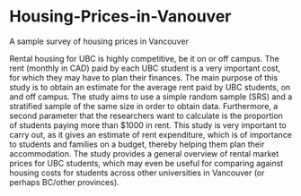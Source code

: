 # Housing-Prices-in-Vanouver
A sample survey of housing prices in Vancouver

Rental housing for UBC is highly competitive, be it on or off campus. The rent (monthly in CAD) paid by each UBC student is a very important cost, for which they may have to plan their finances. The main purpose of this study is to obtain an estimate for the average rent paid by UBC students, on and off campus. The study aims to use a simple random sample (SRS) and a stratified sample of the same size in order to obtain data. Furthermore, a second parameter that the researchers want to calculate is the proportion of students paying more than \$1000 in rent. This study is very important to carry out, as it gives an estimate of rent expenditure, which is of importance to students and families on a budget, thereby helping them plan their accommodation. The study provides a general overview of rental market prices for UBC students, which may even be useful for comparing against housing costs for students across other universities in Vancouver (or perhaps BC/other provinces).
